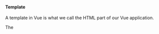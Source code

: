 #### Template

A template in Vue is what we call the HTML part of our Vue application.

The <template> tag will later be used in *.vue files to structure our code in a better way.

It is possible to use template as a configuration option in the Vue instance, and put the HTML code inside.